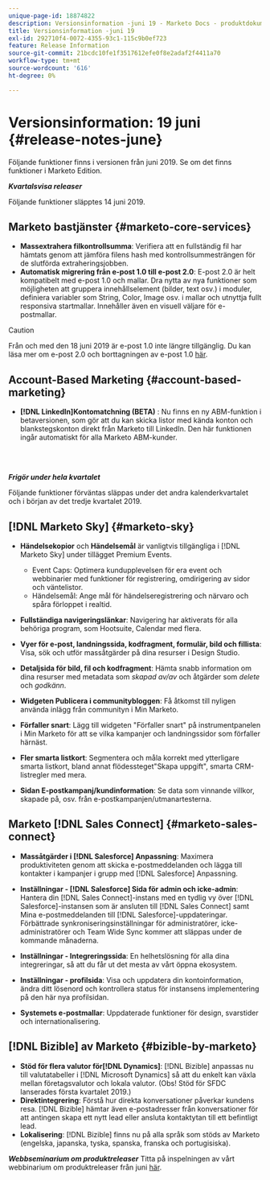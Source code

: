 ```yaml
---
unique-page-id: 18874822
description: Versionsinformation -juni 19 - Marketo Docs - produktdokumentation
title: Versionsinformation -juni 19
exl-id: 292710f4-0072-4355-93c1-115c9b0ef723
feature: Release Information
source-git-commit: 21bcdc10fe1f3517612efe0f8e2adaf2f4411a70
workflow-type: tm+mt
source-wordcount: '616'
ht-degree: 0%

---
```


# Versionsinformation: 19 juni {#release-notes-june}

Följande funktioner finns i versionen från juni 2019. Se om det finns funktioner i Marketo Edition.

**_Kvartalsvisa releaser_**

Följande funktioner släpptes 14 juni 2019.

## Marketo bastjänster {#marketo-core-services}

* **Massextrahera filkontrollsumma**: Verifiera att en fullständig fil har hämtats genom att jämföra filens hash med kontrollsummesträngen för de slutförda extraheringsjobben.
* **Automatisk migrering från e-post 1.0 till e-post 2.0**: E-post 2.0 är helt kompatibelt med e-post 1.0 och mallar. Dra nytta av nya funktioner som möjligheten att gruppera innehållselement (bilder, text osv.) i moduler, definiera variabler som String, Color, Image osv. i mallar och utnyttja fullt responsiva startmallar. Innehåller även en visuell väljare för e-postmallar.

>[!CAUTION]
>
>Från och med den 18 juni 2019 är e-post 1.0 inte längre tillgänglig. Du kan läsa mer om e-post 2.0 och borttagningen av e-post 1.0 [här](https://nation.marketo.com/docs/DOC-7038).

## Account-Based Marketing {#account-based-marketing}

* **[!DNL LinkedIn]Kontomatchning (BETA)** : Nu finns en ny ABM-funktion i betaversionen, som gör att du kan skicka listor med kända konton och blankstegskonton direkt från Marketo till LinkedIn. Den här funktionen ingår automatiskt för alla Marketo ABM-kunder.

<br> 

**_Frigör under hela kvartalet_**

Följande funktioner förväntas släppas under det andra kalenderkvartalet och i början av det tredje kvartalet 2019.

## [!DNL Marketo Sky] {#marketo-sky}

* **Händelsekopior** och **Händelsemål** är vanligtvis tillgängliga i [!DNL Marketo Sky] under tillägget Premium Events.

   * Event Caps: Optimera kundupplevelsen för era event och webbinarier med funktioner för registrering, omdirigering av sidor och väntelistor.
   * Händelsemål: Ange mål för händelseregistrering och närvaro och spåra förloppet i realtid.

* **Fullständiga navigeringslänkar**: Navigering har aktiverats för alla behöriga program, som Hootsuite, Calendar med flera.
* **Vyer för e-post, landningssida, kodfragment, formulär, bild och fillista**: Visa, sök och utför massåtgärder på dina resurser i Design Studio.
* **Detaljsida för bild, fil och kodfragment**: Hämta snabb information om dina resurser med metadata som _skapad av/av_ och åtgärder som _delete_ och _godkänn_.
* **Widgeten Publicera i communitybloggen**: Få åtkomst till nyligen använda inlägg från communityn i Min Marketo.
* **Förfaller snart**: Lägg till widgeten &quot;Förfaller snart&quot; på instrumentpanelen i Min Marketo för att se vilka kampanjer och landningssidor som förfaller härnäst.
* **Fler smarta listkort**: Segmentera och måla korrekt med ytterligare smarta listkort, bland annat flödessteget&quot;Skapa uppgift&quot;, smarta CRM-listregler med mera.
* **Sidan E-postkampanj/kundinformation**: Se data som vinnande villkor, skapade på, osv. från e-postkampanjen/utmanartesterna.

## Marketo [!DNL Sales Connect] {#marketo-sales-connect}

* **Massåtgärder i [!DNL Salesforce] Anpassning**: Maximera produktiviteten genom att skicka e-postmeddelanden och lägga till kontakter i kampanjer i grupp med [!DNL Salesforce] Anpassning.
* **Inställningar - [!DNL Salesforce] Sida för admin och icke-admin**: Hantera din [!DNL Sales Connect]-instans med en tydlig vy över [!DNL Salesforce]-instansen som är ansluten till [!DNL Sales Connect] samt Mina e-postmeddelanden till [!DNL Salesforce]-uppdateringar. Förbättrade synkroniseringsinställningar för administratörer, icke-administratörer och Team Wide Sync kommer att släppas under de kommande månaderna.
* **Inställningar - Integreringssida**: En helhetslösning för alla dina integreringar, så att du får ut det mesta av vårt öppna ekosystem.
* **Inställningar - profilsida**: Visa och uppdatera din kontoinformation, ändra ditt lösenord och kontrollera status för instansens implementering på den här nya profilsidan.

* **Systemets e-postmallar**: Uppdaterade funktioner för design, svarstider och internationalisering.

## [!DNL Bizible] av Marketo {#bizible-by-marketo}

* **Stöd för flera valutor för[!DNL Dynamics]**: [!DNL Bizible] anpassas nu till valutatabeller i [!DNL Microsoft Dynamics] så att du enkelt kan växla mellan företagsvalutor och lokala valutor. (Obs! Stöd för SFDC lanserades första kvartalet 2019.)
* **Direktintegrering**: Förstå hur direkta konversationer påverkar kundens resa. [!DNL Bizible] hämtar även e-postadresser från konversationer för att antingen skapa ett nytt lead eller ansluta kontaktytan till ett befintligt lead.
* **Lokalisering**: [!DNL Bizible] finns nu på alla språk som stöds av Marketo (engelska, japanska, tyska, spanska, franska och portugisiska).

_**Webbseminarium om produktreleaser**_ Titta på inspelningen av vårt webbinarium om produktreleaser från juni [här](https://engage.marketo.com/Marketo-June-Product-Release-2019-On-Demand.html).
